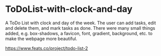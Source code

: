 # ToDoList-with-clock-and-day

A ToDo List with clock and day of the week. The user can add tasks, edit and delete them, and mark tasks as done. 
There were many small things added, e.g. box-shadows, a favicon, font, gradient, background, etc. to make the webpage more beautiful.


https://www.feats.co/project/todo-list-2
